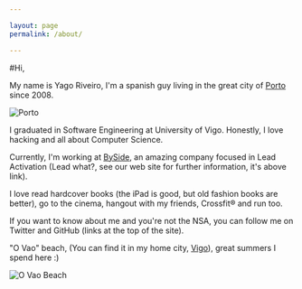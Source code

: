 ```yaml
---

layout: page
permalink: /about/

---
```


#Hi,

My name is Yago Riveiro, I'm a spanish guy living in the great city of <a href="https://en.wikipedia.org/wiki/Porto">Porto</a> since 2008.

![Porto](http://upload.wikimedia.org/wikipedia/commons/7/76/Panorama_do_Porto_e_do_rio_Douro.jpg)

I graduated in Software Engineering at University of Vigo. Honestly, I love hacking and all about Computer Science.

Currently, I'm working at <a href="http://www.byside.com/" rel="external">BySide</a>, an amazing company focused in Lead Activation (Lead what?, see our web site for further information, it's above link).

I love read hardcover books (the iPad is good, but old fashion books are better), go to the cinema, hangout with my friends, Crossfit® and run too.

If you want to know about me and you're not the NSA, you can follow me on Twitter and GitHub (links at the top of the site).

"O Vao" beach, (You can find it in my home city, <a href="http://en.wikipedia.org/wiki/Vigo" rel="external">Vigo</a>), great summers I spend here :)

![O Vao Beach](http://i.imgur.com/JPKLUZJ.jpg)
